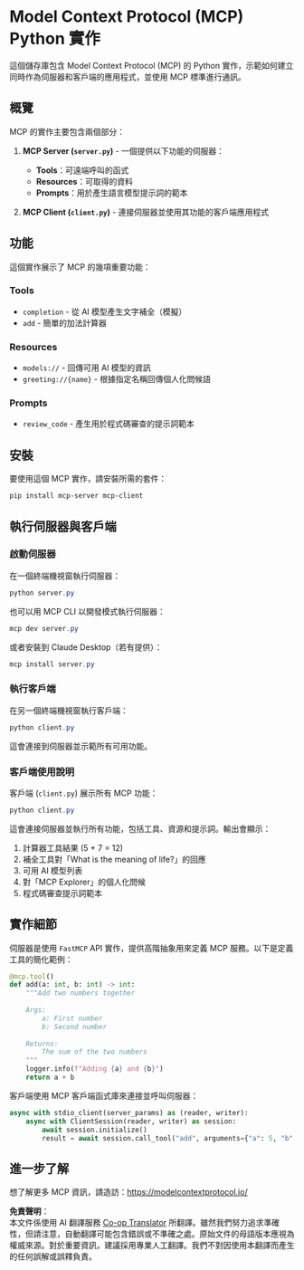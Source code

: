 <!--
CO_OP_TRANSLATOR_METADATA:
{
  "original_hash": "706b9b075dc484b73a053e6e9c709b4b",
  "translation_date": "2025-05-25T13:28:28+00:00",
  "source_file": "04-PracticalImplementation/samples/python/README.md",
  "language_code": "tw"
}
-->
# Model Context Protocol (MCP) Python 實作

這個儲存庫包含 Model Context Protocol (MCP) 的 Python 實作，示範如何建立同時作為伺服器和客戶端的應用程式，並使用 MCP 標準進行通訊。

## 概覽

MCP 的實作主要包含兩個部分：

1. **MCP Server (`server.py`)** - 一個提供以下功能的伺服器：
   - **Tools**：可遠端呼叫的函式
   - **Resources**：可取得的資料
   - **Prompts**：用於產生語言模型提示詞的範本

2. **MCP Client (`client.py`)** - 連接伺服器並使用其功能的客戶端應用程式

## 功能

這個實作展示了 MCP 的幾項重要功能：

### Tools
- `completion` - 從 AI 模型產生文字補全（模擬）
- `add` - 簡單的加法計算器

### Resources
- `models://` - 回傳可用 AI 模型的資訊
- `greeting://{name}` - 根據指定名稱回傳個人化問候語

### Prompts
- `review_code` - 產生用於程式碼審查的提示詞範本

## 安裝

要使用這個 MCP 實作，請安裝所需的套件：

```powershell
pip install mcp-server mcp-client
```

## 執行伺服器與客戶端

### 啟動伺服器

在一個終端機視窗執行伺服器：

```powershell
python server.py
```

也可以用 MCP CLI 以開發模式執行伺服器：

```powershell
mcp dev server.py
```

或者安裝到 Claude Desktop（若有提供）：

```powershell
mcp install server.py
```

### 執行客戶端

在另一個終端機視窗執行客戶端：

```powershell
python client.py
```

這會連接到伺服器並示範所有可用功能。

### 客戶端使用說明

客戶端 (`client.py`) 展示所有 MCP 功能：

```powershell
python client.py
```

這會連接伺服器並執行所有功能，包括工具、資源和提示詞。輸出會顯示：

1. 計算器工具結果 (5 + 7 = 12)
2. 補全工具對「What is the meaning of life?」的回應
3. 可用 AI 模型列表
4. 對「MCP Explorer」的個人化問候
5. 程式碼審查提示詞範本

## 實作細節

伺服器是使用 `FastMCP` API 實作，提供高階抽象用來定義 MCP 服務。以下是定義工具的簡化範例：

```python
@mcp.tool()
def add(a: int, b: int) -> int:
    """Add two numbers together
    
    Args:
        a: First number
        b: Second number
    
    Returns:
        The sum of the two numbers
    """
    logger.info(f"Adding {a} and {b}")
    return a + b
```

客戶端使用 MCP 客戶端函式庫來連接並呼叫伺服器：

```python
async with stdio_client(server_params) as (reader, writer):
    async with ClientSession(reader, writer) as session:
        await session.initialize()
        result = await session.call_tool("add", arguments={"a": 5, "b": 7})
```

## 進一步了解

想了解更多 MCP 資訊，請造訪：https://modelcontextprotocol.io/

**免責聲明**：  
本文件係使用 AI 翻譯服務 [Co-op Translator](https://github.com/Azure/co-op-translator) 所翻譯。雖然我們努力追求準確性，但請注意，自動翻譯可能包含錯誤或不準確之處。原始文件的母語版本應視為權威來源。對於重要資訊，建議採用專業人工翻譯。我們不對因使用本翻譯而產生的任何誤解或誤釋負責。